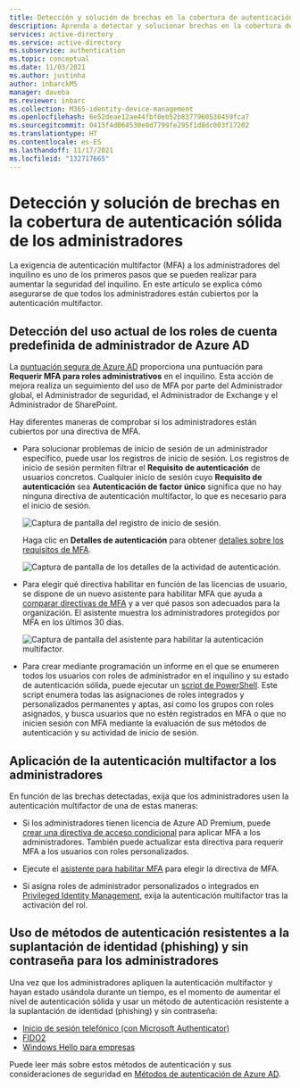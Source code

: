 ```yaml
---
title: Detección y solución de brechas en la cobertura de autenticación sólida de los administradores en Azure Active Directory
description: Aprenda a detectar y solucionar brechas en la cobertura de autenticación sólida de los administradores en Azure Active Directory
services: active-directory
ms.service: active-directory
ms.subservice: authentication
ms.topic: conceptual
ms.date: 11/03/2021
ms.author: justinha
author: inbarckMS
manager: daveba
ms.reviewer: inbarc
ms.collection: M365-identity-device-management
ms.openlocfilehash: 6e52deae12ae44fbf0eb52b8377960530459fca7
ms.sourcegitcommit: 0415f4d064530e0d7799fe295f1d8dc003f17202
ms.translationtype: HT
ms.contentlocale: es-ES
ms.lasthandoff: 11/17/2021
ms.locfileid: "132717665"
---
```

# <a name="find-and-address-gaps-in-strong-authentication-coverage-for-your-administrators"></a>Detección y solución de brechas en la cobertura de autenticación sólida de los administradores

La exigencia de autenticación multifactor (MFA) a los administradores del inquilino es uno de los primeros pasos que se pueden realizar para aumentar la seguridad del inquilino. En este artículo se explica cómo asegurarse de que todos los administradores están cubiertos por la autenticación multifactor.

## <a name="detect-current-usage-for-azure-ad-built-in-administrator-roles"></a>Detección del uso actual de los roles de cuenta predefinida de administrador de Azure AD

La [puntuación segura de Azure AD](../fundamentals/identity-secure-score.md) proporciona una puntuación para **Requerir MFA para roles administrativos** en el inquilino. Esta acción de mejora realiza un seguimiento del uso de MFA por parte del Administrador global, el Administrador de seguridad, el Administrador de Exchange y el Administrador de SharePoint. 

Hay diferentes maneras de comprobar si los administradores están cubiertos por una directiva de MFA. 

- Para solucionar problemas de inicio de sesión de un administrador específico, puede usar los registros de inicio de sesión. Los registros de inicio de sesión permiten filtrar el **Requisito de autenticación** de usuarios concretos. Cualquier inicio de sesión cuyo **Requisito de autenticación** sea **Autenticación de factor único** significa que no hay ninguna directiva de autenticación multifactor, lo que es necesario para el inicio de sesión.

  ![Captura de pantalla del registro de inicio de sesión.](./media/how-to-authentication-find-coverage-gaps/auth-requirement.png)

  Haga clic en **Detalles de autenticación** para obtener [detalles sobre los requisitos de MFA](../reports-monitoring/concept-sign-ins.md#authentication-details).
  
  ![Captura de pantalla de los detalles de la actividad de autenticación.](./media/how-to-authentication-find-coverage-gaps/details.png)

- Para elegir qué directiva habilitar en función de las licencias de usuario, se dispone de un nuevo asistente para habilitar MFA que ayuda a [comparar directivas de MFA](concept-mfa-licensing.md#compare-multi-factor-authentication-policies) y a ver qué pasos son adecuados para la organización. El asistente muestra los administradores protegidos por MFA en los últimos 30 días.

  ![Captura de pantalla del asistente para habilitar la autenticación multifactor.](./media/how-to-authentication-find-coverage-gaps/wizard.png)

- Para crear mediante programación un informe en el que se enumeren todos los usuarios con roles de administrador en el inquilino y su estado de autenticación sólida, puede ejecutar un [script de PowerShell](https://github.com/microsoft/AzureADToolkit/blob/main/src/Find-UnprotectedUsersWithAdminRoles.ps1). Este script enumera todas las asignaciones de roles integrados y personalizados permanentes y aptas, así como los grupos con roles asignados, y busca usuarios que no estén registrados en MFA o que no inicien sesión con MFA mediante la evaluación de sus métodos de autenticación y su actividad de inicio de sesión.

## <a name="enforce-multi-factor-authentication-on-your-administrators"></a>Aplicación de la autenticación multifactor a los administradores

En función de las brechas detectadas, exija que los administradores usen la autenticación multifactor de una de estas maneras:

- Si los administradores tienen licencia de Azure AD Premium, puede [crear una directiva de acceso condicional](tutorial-enable-azure-mfa.md) para aplicar MFA a los administradores. También puede actualizar esta directiva para requerir MFA a los usuarios con roles personalizados.  

- Ejecute el [asistente para habilitar MFA](https://aka.ms/MFASetupGuide) para elegir la directiva de MFA.

- Si asigna roles de administrador personalizados o integrados en [Privileged Identity Management](../privileged-identity-management/pim-configure.md), exija la autenticación multifactor tras la activación del rol.

## <a name="use-passwordless-and-phishing-resistant-authentication-methods-for-your-administrators"></a>Uso de métodos de autenticación resistentes a la suplantación de identidad (phishing) y sin contraseña para los administradores

Una vez que los administradores apliquen la autenticación multifactor y hayan estado usándola durante un tiempo, es el momento de aumentar el nivel de autenticación sólida y usar un método de autenticación resistente a la suplantación de identidad (phishing) y sin contraseña: 

- [Inicio de sesión telefónico (con Microsoft Authenticator)](concept-authentication-authenticator-app.md)
- [FIDO2](concept-authentication-passwordless.md#fido2-security-keys)
- [Windows Hello para empresas](/windows/security/identity-protection/hello-for-business/hello-overview)

Puede leer más sobre estos métodos de autenticación y sus consideraciones de seguridad en [Métodos de autenticación de Azure AD](concept-authentication-methods.md).